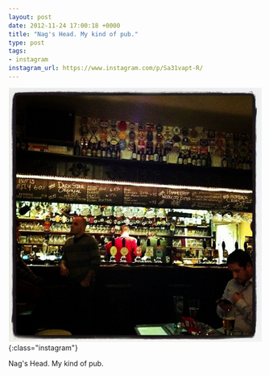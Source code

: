 ```yaml
---
layout: post
date: 2012-11-24 17:00:18 +0000
title: "Nag's Head. My kind of pub."
type: post
tags:
- instagram
instagram_url: https://www.instagram.com/p/Sa31vapt-R/
---
```


![Instagram - Sa31vapt-R](/assets/Sa31vapt-R.jpg){:class="instagram"}

Nag's Head. My kind of pub.
